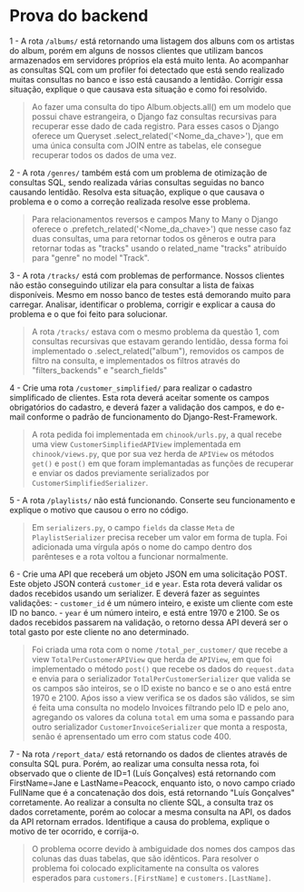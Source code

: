 # Prova do backend

1 - A rota `/albums/` está retornando uma listagem dos albuns com os artistas do album, porém em alguns de nossos clientes
    que utilizam bancos armazenados em servidores próprios ela está muito lenta. Ao acompanhar as consultas SQL com um
    profiler foi detectado que está sendo realizado muitas consultas no banco e isso está causando a lentidão.
    Corrigir essa situação, explique o que causava esta situação e como foi resolvido.

> Ao fazer uma consulta do tipo Album.objects.all() em um modelo que possui chave estrangeira, o Django faz consultas recursivas para recuperar esse dado de cada registro. Para esses casos o Django oferece um Queryset .select_related('<Nome_da_chave>'), que em uma única consulta com JOIN entre as tabelas, ele consegue recuperar todos os dados de uma vez.

2 - A rota `/genres/` também está com um problema de otimização de consultas SQL, sendo realizada várias consultas
    seguidas no banco causando lentidão. Resolva esta situação, explique o que causava o problema e o como a correção
    realizada resolve esse problema.

> Para relacionamentos reversos e campos Many to Many o Django oferece o .prefetch_related('<Nome_da_chave>') que nesse caso faz duas consultas, uma para retornar todos os gêneros e outra para retornar todas as "tracks" usando o related_name "tracks" atribuído para "genre" no model "Track".

3 - A rota `/tracks/` está com problemas de performance. Nossos clientes não estão conseguindo utilizar ela para consultar
    a lista de faixas disponíveis. Mesmo em nosso banco de testes está demorando muito para carregar.
    Analisar, identificar o problema, corrigir e explicar a causa do problema e o que foi feito para solucionar.

> A rota `/tracks/` estava com o mesmo problema da questão 1, com consultas recursivas que estavam gerando lentidão, dessa forma foi implementado o .select_related("album"), removidos os campos de filtro na consulta, e implementados os filtros através do "filters_backends" e "search_fields"

4 - Crie uma rota `/customer_simplified/` para realizar o cadastro simplificado de clientes.
    Esta rota deverá aceitar somente os campos obrigatórios do cadastro, e deverá fazer a validação dos campos, e do
    e-mail conforme o padrão de funcionamento do Django-Rest-Framework.

> A rota pedida foi implementada em `chinook/urls.py`, a qual recebe uma view `CustomerSimplifiedAPIView` implementada em `chinook/views.py`, que por sua vez herda de `APIView` os métodos `get()` e `post()` em que foram implemantadas as funções de recuperar e enviar os dados previamente serializados por `CustomerSimplifiedSerializer`. 

5 - A rota `/playlists/` não está funcionando. Conserte seu funcionamento e explique o motivo que causou o erro no código.

> Em `serializers.py`, o campo `fields` da classe `Meta` de `PlaylistSerializer` precisa receber um valor em forma de tupla. Foi adicionada uma vírgula após o nome do campo dentro dos parênteses e a rota voltou a funcionar normalmente.

6 - Crie uma API que receberá um objeto JSON em uma solicitação POST. Este objeto JSON conterá `customer_id` e `year`.
    Esta rota deverá validar os dados recebidos usando um serializer. E deverá fazer as seguintes validações:
    - `customer_id` é um número inteiro, e existe um cliente com este ID no banco.
    - `year` é um número inteiro, e está entre 1970 e 2100.
    Se os dados recebidos passarem na validação, o retorno dessa API deverá ser o total gasto por este cliente no
    ano determinado.

> Foi criada uma rota com o nome `/total_per_customer/` que recebe a view `TotalPerCustomerAPIView` que herda de `APIView`, em que foi implementado o método `post()` que recebe os dados do `request.data` e envia para o serializador `TotalPerCustomerSerializer` que valida se os campos são inteiros, se o ID existe no banco e se o ano está entre 1970 e 2100. Aṕos isso a view verifica se os dados são válidos, se sim é feita uma consulta no modelo Invoices filtrando pelo ID e pelo ano, agregando os valores da coluna `total` em uma soma e passando para outro serializador `CustomerInvoiceSerializer` que monta a resposta, senão é aprensentado um erro com status code 400.

7 - Na rota `/report_data/` está retornando os dados de clientes através de consulta SQL pura. Porém, ao realizar
    uma consulta nessa rota, foi observado que o cliente de ID=1 (Luís Gonçalves) está retornando com FirstName=Jane e
    LastName=Peacock, enquanto isto, o novo campo criado FullName que é a concatenação dos dois, está retornando
    "Luís Gonçalves" corretamente. Ao realizar a consulta no cliente SQL, a consulta traz os dados corretamente,
    porém ao colocar a mesma consulta na API, os dados da API retornam errados. Identifique a causa do problema,
    explique o motivo de ter ocorrido, e corrija-o.

> O problema ocorre devido à ambiguidade dos nomes dos campos das colunas das duas tabelas, que são idênticos. Para resolver o problema foi colocado explicitamente na consulta os valores esperados para `customers.[FirstName]` e `customers.[LastName]`.